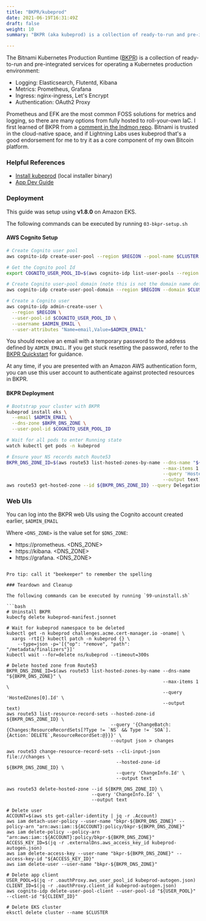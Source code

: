 ```yaml
---
title: "BKPR/kubeprod"
date: 2021-06-19T16:31:49Z
draft: false
weight: 10
summary: "BKPR (aka kubeprod) is a collection of ready-to-run and pre-integrated services for operating a Kubernetes production environment. It covers logging, metrics, ingress, and authentication."

---
```


The Bitnami Kubernetes Production Runtime ([BKPR](https://kubeprod.io/)) is a collection of ready-to-run and pre-integrated services for operating a Kubernetes production environment:
  - Logging: Elasticsearch, Flutentd, Kibana
  - Metrics: Prometheus, Grafana
  - Ingress: nginx-ingress, Let's Encrypt
  - Authentication: OAuth2 Proxy

Prometheus and EFK are the most common FOSS solutions for metrics and logging, so there are many options from fully hosted to roll-your-own IaC. I first learned of BKPR from a [comment in the lndmon repo](https://github.com/lightninglabs/lndmon/pull/60#discussion_r545212531). Bitnami is trusted in the cloud-native space, and if Lightning Labs uses kubeprod that's a good endorsement for me to try it as a core component of my own Bitcoin platform.

### Helpful References

  - [Install kubeprod](https://github.com/bitnami/kube-prod-runtime/blob/master/docs/install.md#install-kubeprod) (local installer binary)
  - [App Dev Guide](https://github.com/bitnami/kube-prod-runtime/blob/master/docs/application-developers-reference-guide.md)

### Deployment

This guide was setup using **v1.8.0** on Amazon EKS.

The following commands can be executed by running `03-bkpr-setup.sh`

#### AWS Cognito Setup

```bash
# Create Cognito user pool
aws cognito-idp create-user-pool --region $REGION --pool-name $CLUSTER --admin-create-user-config '{"AllowAdminCreateUserOnly": true}' --user-pool-tags "Project=$CLUSTER"

# Get the Cognito pool Id
export COGNITO_USER_POOL_ID=$(aws cognito-idp list-user-pools --region $REGION --max-results=1 | grep Id | awk -F'"' '{print $4}')

# Create Cognito user-pool domain (note this is not the domain name defined above, no dots allowed)
aws cognito-idp create-user-pool-domain --region $REGION --domain $CLUSTER --user-pool-id $COGNITO_USER_POOL_ID

# Create a Cognito user
aws cognito-idp admin-create-user \
  --region $REGION \
  --user-pool-id $COGNITO_USER_POOL_ID \
  --username $ADMIN_EMAIL \
  --user-attributes "Name=email,Value=$ADMIN_EMAIL"
```

You should receive an email with a temporary password to the address defined by `ADMIN_EMAIL`. If you get stuck resetting the password, refer to the [BKPR Quickstart](https://github.com/bitnami/kube-prod-runtime/blob/master/docs/quickstart-eks.md#create-a-user) for guidance.

At any time, if you are presented with an Amazon AWS authentication form, you can use this user account to authenticate against protected resources in BKPR.

#### BKPR Deployment

```bash
# Bootstrap your cluster with BKPR
kubeprod install eks \
  --email $ADMIN_EMAIL \
  --dns-zone $BKPR_DNS_ZONE \
  --user-pool-id $COGNITO_USER_POOL_ID

# Wait for all pods to enter Running state
watch kubectl get pods -n kubeprod

# Ensure your NS records match Route53
BKPR_DNS_ZONE_ID=$(aws route53 list-hosted-zones-by-name --dns-name "${BKPR_DNS_ZONE}" \
                                                         --max-items 1 \
                                                         --query 'HostedZones[0].Id' \
                                                         --output text)
aws route53 get-hosted-zone --id ${BKPR_DNS_ZONE_ID} --query DelegationSet.NameServers
```

### Web UIs

You can log into the BKPR web UIs using the Cognito account created earlier, `$ADMIN_EMAIL`

Where `<DNS_ZONE>` is the value set for `$DNS_ZONE`:

  - https://prometheus. &lt;DNS_ZONE&gt;
  - https://kibana. &lt;DNS_ZONE&gt;
  - https://grafana. &lt;DNS_ZONE&gt;

```

Pro tip: call it "beekeeper" to remember the spelling

### Teardown and Cleanup

The following commands can be executed by running `99-uninstall.sh`

```bash
# Uninstall BKPR
kubecfg delete kubeprod-manifest.jsonnet

# Wait for kubeprod namespace to be deleted
kubectl get -n kubeprod challenges.acme.cert-manager.io -oname| \
  xargs -rtI{} kubectl patch -n kubeprod {} \
    --type=json -p='[{"op": "remove", "path": "/metadata/finalizers"}]'
kubectl wait --for=delete ns/kubeprod --timeout=300s

# Delete hosted zone from Route53
BKPR_DNS_ZONE_ID=$(aws route53 list-hosted-zones-by-name --dns-name "${BKPR_DNS_ZONE}" \
                                                         --max-items 1 \
                                                         --query 'HostedZones[0].Id' \
                                                         --output text)
aws route53 list-resource-record-sets --hosted-zone-id ${BKPR_DNS_ZONE_ID} \
                                      --query '{ChangeBatch:{Changes:ResourceRecordSets[?Type != `NS` && Type != `SOA`].{Action:`DELETE`,ResourceRecordSet:@}}}' \
                                      --output json > changes

aws route53 change-resource-record-sets --cli-input-json file://changes \
                                        --hosted-zone-id ${BKPR_DNS_ZONE_ID} \
                                        --query 'ChangeInfo.Id' \
                                        --output text

aws route53 delete-hosted-zone --id ${BKPR_DNS_ZONE_ID} \
                               --query 'ChangeInfo.Id' \
                               --output text

# Delete user
ACCOUNT=$(aws sts get-caller-identity | jq -r .Account)
aws iam detach-user-policy --user-name "bkpr-${BKPR_DNS_ZONE}" --policy-arn "arn:aws:iam::${ACCOUNT}:policy/bkpr-${BKPR_DNS_ZONE}"
aws iam delete-policy --policy-arn "arn:aws:iam::${ACCOUNT}:policy/bkpr-${BKPR_DNS_ZONE}"
ACCESS_KEY_ID=$(jq -r .externalDns.aws_access_key_id kubeprod-autogen.json)
aws iam delete-access-key --user-name "bkpr-${BKPR_DNS_ZONE}" --access-key-id "${ACCESS_KEY_ID}"
aws iam delete-user --user-name "bkpr-${BKPR_DNS_ZONE}"

# Delete app client
USER_POOL=$(jq -r .oauthProxy.aws_user_pool_id kubeprod-autogen.json)
CLIENT_ID=$(jq -r .oauthProxy.client_id kubeprod-autogen.json)
aws cognito-idp delete-user-pool-client --user-pool-id "${USER_POOL}" --client-id "${CLIENT_ID}"

# Delete EKS cluster
eksctl delete cluster --name $CLUSTER
```
